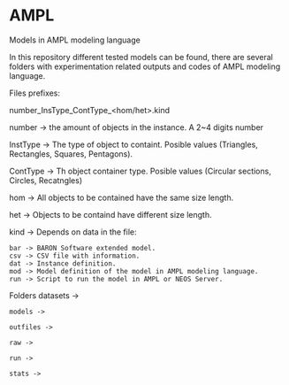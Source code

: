 # AMPL
Models in AMPL modeling language

In this repository different tested models can be found, there are several folders with experimentation related outputs and codes of AMPL modeling language.

Files prefixes: 

number_InsType_ContType_<hom/het>.kind


number -> the amount of objects in the instance. A 2~4 digits number

InstType -> The type of object to containt. Posible values (Triangles, Rectangles, Squares, Pentagons).
 
ContType -> Th object container type. Posible values (Circular sections, Circles, Recatngles)

hom -> All objects to be contained have the same size length.

het -> Objects to be containd have different size length.

kind -> Depends on data in the file:
	
	bar -> BARON Software extended model.
	csv -> CSV file with information.
	dat -> Instance definition. 
	mod -> Model definition of the model in AMPL modeling language.
	run -> Script to run the model in AMPL or NEOS Server.

Folders
	datasets -> 

	models ->
	
	outfiles ->

	raw -> 

	run ->

	stats ->
